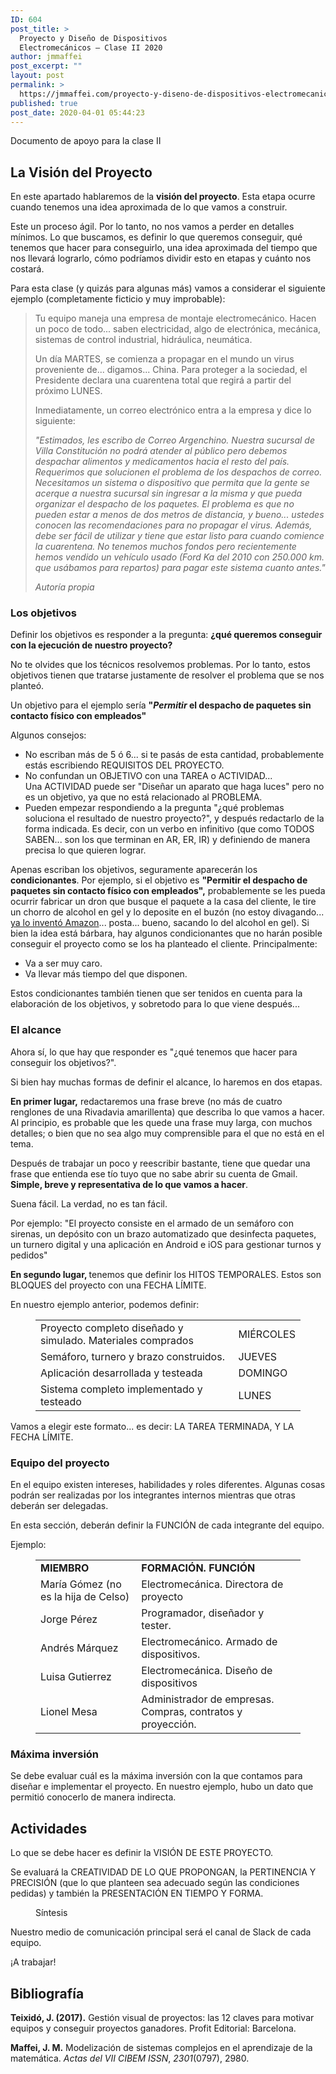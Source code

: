 ```yaml
---
ID: 604
post_title: >
  Proyecto y Diseño de Dispositivos
  Electromecánicos – Clase II 2020
author: jmmaffei
post_excerpt: ""
layout: post
permalink: >
  https://jmmaffei.com/proyecto-y-diseno-de-dispositivos-electromecanicos-clase-ii-2020/
published: true
post_date: 2020-04-01 05:44:23
---
```

<!-- wp:paragraph -->
<p> Documento de apoyo para la clase II</p>
<!-- /wp:paragraph -->

<!-- wp:heading -->
<h2>La Visión del Proyecto</h2>
<!-- /wp:heading -->

<!-- wp:paragraph -->
<p>En este apartado hablaremos de la <strong>visión del proyecto</strong>. Esta etapa ocurre cuando tenemos una idea aproximada de lo que vamos a construir.</p>
<!-- /wp:paragraph -->

<!-- wp:paragraph -->
<p>Este un proceso ágil. Por lo tanto, no nos vamos a perder en detalles mínimos. Lo que buscamos, es definir lo que queremos conseguir, qué tenemos que hacer para conseguirlo, una idea aproximada del tiempo que nos llevará lograrlo, cómo podríamos dividir esto en etapas y cuánto nos costará.</p>
<!-- /wp:paragraph -->

<!-- wp:paragraph -->
<p>Para esta clase (y quizás para algunas más) vamos a considerar el siguiente ejemplo (completamente ficticio y muy improbable):</p>
<!-- /wp:paragraph -->

<!-- wp:quote -->
<blockquote class="wp-block-quote"><p>Tu equipo maneja una empresa de montaje electromecánico. Hacen un poco de todo... saben electricidad, algo de electrónica, mecánica, sistemas de control industrial, hidráulica, neumática.</p><p>Un día MARTES, se comienza a propagar en el mundo un virus proveniente de... digamos... China. Para proteger a la sociedad, el Presidente declara una cuarentena total que regirá a partir del próximo LUNES.</p><p>Inmediatamente, un correo electrónico entra a la empresa y dice lo siguiente:</p><p><em>"Estimados, les escribo de Correo Argenchino. Nuestra sucursal de Villa Constitución no podrá atender al público pero debemos despachar alimentos y medicamentos hacia el resto del país. Requerimos que solucionen el problema de los despachos de correo. Necesitamos un sistema o dispositivo que permita que la gente se acerque a nuestra sucursal sin ingresar a la misma y que pueda organizar el despacho de los paquetes. El problema es que no pueden estar a menos de dos metros de distancia, y bueno... ustedes conocen las recomendaciones para no propagar el virus. Además, debe ser fácil de utilizar y tiene que estar listo para cuando comience la cuarentena. No tenemos muchos fondos pero recientemente hemos vendido un vehículo usado (Ford Ka del 2010 con 250.000 km. que usábamos para repartos) para pagar este sistema cuanto antes."</em></p><cite>Autoría propia</cite></blockquote>
<!-- /wp:quote -->

<!-- wp:heading {"level":3} -->
<h3>Los objetivos</h3>
<!-- /wp:heading -->

<!-- wp:paragraph -->
<p>Definir los objetivos es responder a la pregunta: <strong>¿qué queremos conseguir con la ejecución de nuestro proyecto?</strong></p>
<!-- /wp:paragraph -->

<!-- wp:paragraph -->
<p>No te olvides que los técnicos resolvemos problemas. Por lo tanto, estos objetivos tienen que tratarse justamente de resolver el problema que se nos planteó.</p>
<!-- /wp:paragraph -->

<!-- wp:paragraph -->
<p>Un objetivo para el ejemplo sería <strong>"<em>Permitir </em>el despacho de paquetes sin contacto físico con empleados"</strong></p>
<!-- /wp:paragraph -->

<!-- wp:paragraph -->
<p>Algunos consejos:</p>
<!-- /wp:paragraph -->

<!-- wp:list -->
<ul><li>No escriban más de 5 ó 6... si te pasás de esta cantidad, probablemente estás escribiendo REQUISITOS DEL PROYECTO.</li><li>No confundan un OBJETIVO con una TAREA o ACTIVIDAD...<br>Una ACTIVIDAD puede ser "Diseñar un aparato que haga luces" pero no es un objetivo, ya que no está relacionado al PROBLEMA.</li><li>Pueden empezar respondiendo a la pregunta "¿qué problemas soluciona el resultado de nuestro proyecto?", y después redactarlo de la forma indicada. Es decir, con un verbo en infinitivo (que como TODOS SABEN... son los que terminan en AR, ER, IR) y definiendo de manera precisa lo que quieren lograr.</li></ul>
<!-- /wp:list -->

<!-- wp:paragraph -->
<p>Apenas escriban los objetivos, seguramente aparecerán los <strong>condicionantes</strong>. Por ejemplo, si el objetivo es <strong>"Permitir el despacho de paquetes sin contacto físico con empleados",</strong> probablemente se les pueda ocurrir fabricar un dron que busque el paquete a la casa del cliente, le tire un chorro de alcohol en gel y lo deposite en el buzón (no estoy divagando... <a href="https://www.amazon.com/Amazon-Prime-Air/b?ie=UTF8&amp;node=8037720011">ya lo inventó Amazon</a>... posta... bueno, sacando lo del alcohol en gel). Si bien la idea está bárbara, hay algunos condicionantes que no harán posible conseguir el proyecto como se los ha planteado el cliente. Principalmente:</p>
<!-- /wp:paragraph -->

<!-- wp:list -->
<ul><li>Va a ser muy caro.</li><li>Va llevar más tiempo del que disponen.</li></ul>
<!-- /wp:list -->

<!-- wp:paragraph -->
<p>Estos condicionantes también tienen que ser tenidos en cuenta para la elaboración de los objetivos, y sobretodo para lo que viene después...</p>
<!-- /wp:paragraph -->

<!-- wp:heading {"level":3} -->
<h3>El alcance</h3>
<!-- /wp:heading -->

<!-- wp:paragraph -->
<p>Ahora sí, lo que hay que responder es "¿qué tenemos que hacer para conseguir los objetivos?".</p>
<!-- /wp:paragraph -->

<!-- wp:paragraph -->
<p>Si bien hay muchas formas de definir el alcance, lo haremos en dos etapas.</p>
<!-- /wp:paragraph -->

<!-- wp:paragraph -->
<p><strong>En primer lugar,</strong> redactaremos una frase breve (no más de cuatro renglones de una Rivadavia amarillenta) que describa lo que vamos a hacer. Al principio, es probable que les quede una frase muy larga, con muchos detalles; o bien que no sea algo muy comprensible para el que no está en el tema.</p>
<!-- /wp:paragraph -->

<!-- wp:paragraph -->
<p>Después de trabajar un poco y reescribir bastante, tiene que quedar una frase que entienda ese tío tuyo que no sabe abrir su cuenta de Gmail. <strong>Simple, breve y representativa de lo que vamos a hacer</strong>.</p>
<!-- /wp:paragraph -->

<!-- wp:paragraph -->
<p>Suena fácil. La verdad, no es tan fácil.</p>
<!-- /wp:paragraph -->

<!-- wp:paragraph -->
<p>Por ejemplo: "El proyecto consiste en el armado de un semáforo con sirenas, un depósito con un brazo automatizado que desinfecta paquetes, un turnero digital y una aplicación en Android e iOS para gestionar turnos y pedidos"</p>
<!-- /wp:paragraph -->

<!-- wp:paragraph -->
<p><strong>En segundo lugar, </strong>tenemos que definir los HITOS TEMPORALES. Estos son BLOQUES del proyecto con una FECHA LÍMITE.</p>
<!-- /wp:paragraph -->

<!-- wp:paragraph -->
<p>En nuestro ejemplo anterior, podemos definir:</p>
<!-- /wp:paragraph -->

<!-- wp:table {"className":"is-style-stripes"} -->
<figure class="wp-block-table is-style-stripes"><table class=""><tbody><tr><td> Proyecto completo diseñado y simulado. Materiales comprados </td><td>MIÉRCOLES</td></tr><tr><td> Semáforo, turnero y brazo construidos. </td><td>JUEVES</td></tr><tr><td> Aplicación desarrollada y testeada </td><td>DOMINGO</td></tr><tr><td>Sistema completo implementado y testeado</td><td>LUNES</td></tr></tbody></table></figure>
<!-- /wp:table -->

<!-- wp:paragraph -->
<p>Vamos a elegir este formato... es decir: LA TAREA TERMINADA, Y LA FECHA LÍMITE.</p>
<!-- /wp:paragraph -->

<!-- wp:heading {"level":3} -->
<h3>Equipo del proyecto</h3>
<!-- /wp:heading -->

<!-- wp:paragraph -->
<p>En el equipo existen intereses, habilidades y roles diferentes. Algunas cosas podrán ser realizadas por los integrantes internos mientras que otras deberán ser delegadas.</p>
<!-- /wp:paragraph -->

<!-- wp:paragraph -->
<p>En esta sección, deberán definir la FUNCIÓN de cada integrante del equipo.</p>
<!-- /wp:paragraph -->

<!-- wp:paragraph -->
<p>Ejemplo:</p>
<!-- /wp:paragraph -->

<!-- wp:table {"className":"is-style-stripes"} -->
<figure class="wp-block-table is-style-stripes"><table class=""><tbody><tr><td><strong>MIEMBRO</strong></td><td><strong>FORMACIÓN. FUNCIÓN</strong></td></tr><tr><td>María Gómez (no es la hija de Celso)</td><td>Electromecánica. Directora de proyecto</td></tr><tr><td>Jorge Pérez</td><td>Programador, diseñador y tester.</td></tr><tr><td>Andrés Márquez</td><td>Electromecánico. Armado de dispositivos.</td></tr><tr><td>Luisa Gutierrez</td><td>Electromecánica. Diseño de dispositivos</td></tr><tr><td>Lionel Mesa</td><td>Administrador de empresas. Compras, contratos y proyección.</td></tr></tbody></table></figure>
<!-- /wp:table -->

<!-- wp:heading {"level":3} -->
<h3>Máxima inversión</h3>
<!-- /wp:heading -->

<!-- wp:paragraph -->
<p>Se debe evaluar cuál es la máxima inversión con la que contamos para diseñar e implementar el proyecto. En nuestro ejemplo, hubo un dato que permitió conocerlo de manera indirecta.</p>
<!-- /wp:paragraph -->

<!-- wp:heading -->
<h2>Actividades</h2>
<!-- /wp:heading -->

<!-- wp:paragraph -->
<p>Lo que se debe hacer es definir la VISIÓN DE ESTE PROYECTO.</p>
<!-- /wp:paragraph -->

<!-- wp:paragraph -->
<p>Se evaluará la CREATIVIDAD DE LO QUE PROPONGAN, la PERTINENCIA Y PRECISIÓN (que lo que planteen sea adecuado según las condiciones pedidas) y también la PRESENTACIÓN EN TIEMPO Y FORMA.</p>
<!-- /wp:paragraph -->

<!-- wp:image {"id":613,"sizeSlug":"large"} -->
<figure class="wp-block-image size-large"><img src="https://jmmaffei.com/wp-content/uploads/2020/04/infografia_vision-410x1024.png" alt="" class="wp-image-613"/><figcaption>Síntesis</figcaption></figure>
<!-- /wp:image -->

<!-- wp:paragraph -->
<p>Nuestro medio de comunicación principal será el canal de Slack de cada equipo.</p>
<!-- /wp:paragraph -->

<!-- wp:paragraph -->
<p>¡A trabajar!</p>
<!-- /wp:paragraph -->

<!-- wp:heading -->
<h2> <strong>Bibliografía</strong></h2>
<!-- /wp:heading -->

<!-- wp:paragraph -->
<p><strong>Teixidó, J. (2017).</strong> Gestión visual de proyectos: las 12 claves para motivar equipos y conseguir proyectos ganadores. Profit Editorial: Barcelona.</p>
<!-- /wp:paragraph -->

<!-- wp:paragraph -->
<p><strong>Maffei, J. M.</strong> Modelización de sistemas complejos en el aprendizaje de la matemática. <em>Actas del VII CIBEM ISSN</em>, <em>2301</em>(0797), 2980. </p>
<!-- /wp:paragraph -->